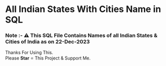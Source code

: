 # All Indian States With Cities Name in SQL

### Note :- ⚠️ This SQL File Contains Names of all Indian States & Cities of India as on 22-Dec-2023



Thanks For Using This.
<br>
Please <strong>Star</strong> ⭐ This Project & Support Me.
